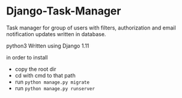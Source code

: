 # Django-Task-Manager
Task manager for group of users with filters, authorization and email notification updates written in database.

python3
Written using Django 1.11 


in order to install 
* copy the root dir  
* cd with cmd to that path  
* run ```python manage.py migrate```  
* run ```python manage.py runserver```
